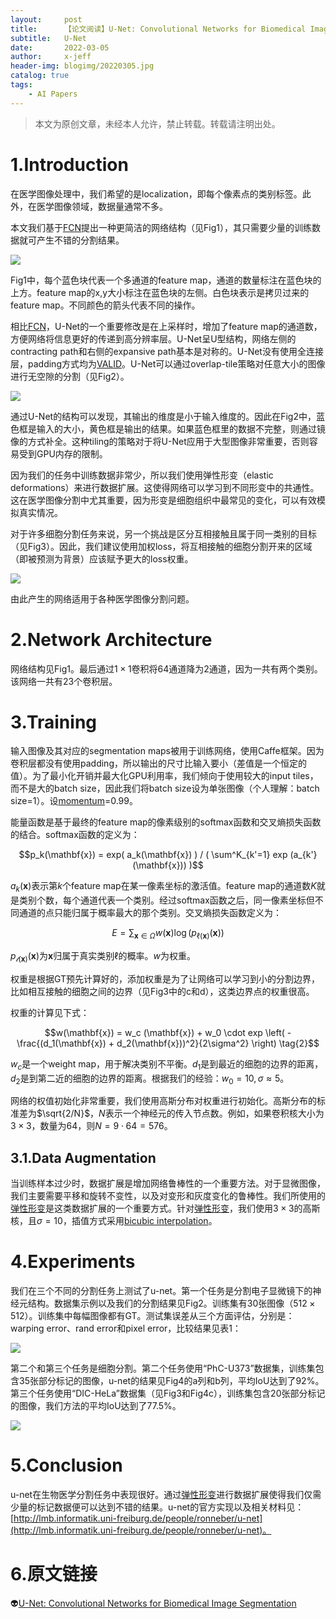 ```yaml
---
layout:     post
title:      【论文阅读】U-Net: Convolutional Networks for Biomedical Image Segmentation
subtitle:   U-Net
date:       2022-03-05
author:     x-jeff
header-img: blogimg/20220305.jpg
catalog: true
tags:
    - AI Papers
---  
```

>本文为原创文章，未经本人允许，禁止转载。转载请注明出处。

# 1.Introduction

在医学图像处理中，我们希望的是localization，即每个像素点的类别标签。此外，在医学图像领域，数据量通常不多。

本文我们基于[FCN](http://shichaoxin.com/2022/01/31/论文阅读-Fully-Convolutional-Networks-for-Semantic-Segmentation/)提出一种更简洁的网络结构（见Fig1），其只需要少量的训练数据就可产生不错的分割结果。

![](https://github.com/x-jeff/BlogImage/raw/master/AIPapers/UNet/1.png)

Fig1中，每个蓝色块代表一个多通道的feature map，通道的数量标注在蓝色块的上方。feature map的x,y大小标注在蓝色块的左侧。白色块表示是拷贝过来的feature map。不同颜色的箭头代表不同的操作。

相比[FCN](http://shichaoxin.com/2022/01/31/论文阅读-Fully-Convolutional-Networks-for-Semantic-Segmentation/)，U-Net的一个重要修改是在上采样时，增加了feature map的通道数，方便网络将信息更好的传递到高分辨率层。U-Net呈U型结构，网络左侧的contracting path和右侧的expansive path基本是对称的。U-Net没有使用全连接层，padding方式均为[VALID](http://shichaoxin.com/2020/07/04/深度学习基础-第二十八课-卷积神经网络基础/#22valid)。U-Net可以通过overlap-tile策略对任意大小的图像进行无空隙的分割（见Fig2）。

![](https://github.com/x-jeff/BlogImage/raw/master/AIPapers/UNet/2.png)

通过U-Net的结构可以发现，其输出的维度是小于输入维度的。因此在Fig2中，蓝色框是输入的大小，黄色框是输出的结果。如果蓝色框里的数据不完整，则通过镜像的方式补全。这种tiling的策略对于将U-Net应用于大型图像非常重要，否则容易受到GPU内存的限制。

因为我们的任务中训练数据非常少，所以我们使用弹性形变（elastic deformations）来进行数据扩展。这使得网络可以学习到不同形变中的共通性。这在医学图像分割中尤其重要，因为形变是细胞组织中最常见的变化，可以有效模拟真实情况。

对于许多细胞分割任务来说，另一个挑战是区分互相接触且属于同一类别的目标（见Fig3）。因此，我们建议使用加权loss，将互相接触的细胞分割开来的区域（即被预测为背景）应该赋予更大的loss权重。

![](https://github.com/x-jeff/BlogImage/raw/master/AIPapers/UNet/3.png)

由此产生的网络适用于各种医学图像分割问题。

# 2.Network Architecture

网络结构见Fig1。最后通过$1\times 1$卷积将64通道降为2通道，因为一共有两个类别。该网络一共有23个卷积层。

# 3.Training

输入图像及其对应的segmentation maps被用于训练网络，使用Caffe框架。因为卷积层都没有使用padding，所以输出的尺寸比输入要小（差值是一个恒定的值）。为了最小化开销并最大化GPU利用率，我们倾向于使用较大的input tiles，而不是大的batch size，因此我们将batch size设为单张图像（个人理解：batch size=1）。设[momentum](http://shichaoxin.com/2020/03/05/深度学习基础-第十七课-Momentum梯度下降法/)=0.99。

能量函数是基于最终的feature map的像素级别的softmax函数和交叉熵损失函数的结合。softmax函数的定义为：

$$p_k(\mathbf{x}) = exp( a_k(\mathbf{x}) ) / ( \sum^K_{k'=1} exp (a_{k'}(\mathbf{x})) )$$

$a_k(\mathbf{x})$表示第$k$个feature map在某一像素坐标的激活值。feature map的通道数$K$就是类别个数，每个通道代表一个类别。经过softmax函数之后，同一像素坐标但不同通道的点只能归属于概率最大的那个类别。交叉熵损失函数定义为：

$$E=\sum_{\mathbf{x} \in \Omega} w(\mathbf{x}) \log (p_{\ell (\mathbf{x})} (\mathbf{x})) \tag{1}$$

$p_{\mathcal{l}(\mathbf{x})} (\mathbf{x})$为$\mathbf{x}$归属于真实类别$\ell$的概率。$w$为权重。

权重是根据GT预先计算好的，添加权重是为了让网络可以学习到小的分割边界，比如相互接触的细胞之间的边界（见Fig3中的c和d），这类边界点的权重很高。

权重的计算见下式：

$$w(\mathbf{x}) = w_c (\mathbf{x}) + w_0 \cdot exp \left( -\frac{(d_1(\mathbf{x}) + d_2(\mathbf{x}))^2}{2\sigma^2} \right) \tag{2}$$

$w_c$是一个weight map，用于解决类别不平衡。$d_1$是到最近的细胞的边界的距离，$d_2$是到第二近的细胞的边界的距离。根据我们的经验：$w_0=10,\sigma \approx 5$。

网络的权值初始化非常重要，我们使用高斯分布对权重进行初始化。高斯分布的标准差为$\sqrt{2/N}$，$N$表示一个神经元的传入节点数。例如，如果卷积核大小为$3\times 3$，数量为64，则$N=9\cdot 64=576$。

## 3.1.Data Augmentation

当训练样本过少时，数据扩展是增加网络鲁棒性的一个重要方法。对于显微图像，我们主要需要平移和旋转不变性，以及对变形和灰度变化的鲁棒性。我们所使用的[弹性形变](http://shichaoxin.com/2022/03/01/论文阅读-Best-Practices-for-Convolutional-Neural-Networks-Applied-to-Visual-Document-Analysis/)是这类数据扩展的一个重要方式。针对[弹性形变](http://shichaoxin.com/2022/03/01/论文阅读-Best-Practices-for-Convolutional-Neural-Networks-Applied-to-Visual-Document-Analysis/)，我们使用$3\times 3$的高斯核，且$\sigma = 10$，插值方式采用[bicubic interpolation](http://shichaoxin.com/2021/06/29/OpenCV基础-第二十课-像素重映射/#33inter_cubic)。

# 4.Experiments

我们在三个不同的分割任务上测试了u-net。第一个任务是分割电子显微镜下的神经元结构。数据集示例以及我们的分割结果见Fig2。训练集有30张图像（$512\times 512$）。训练集中每幅图像都有GT。测试集误差从三个方面评估，分别是：warping error、rand error和pixel error，比较结果见表1：

![](https://github.com/x-jeff/BlogImage/raw/master/AIPapers/UNet/4.png)

第二个和第三个任务是细胞分割。第二个任务使用“PhC-U373”数据集，训练集包含35张部分标记的图像，u-net的结果见Fig4的a列和b列，平均IoU达到了92%。第三个任务使用“DIC-HeLa”数据集（见Fig3和Fig4c），训练集包含20张部分标记的图像，我们方法的平均IoU达到了77.5%。

![](https://github.com/x-jeff/BlogImage/raw/master/AIPapers/UNet/5.png)

# 5.Conclusion

u-net在生物医学分割任务中表现很好。通过[弹性形变](http://shichaoxin.com/2022/03/01/论文阅读-Best-Practices-for-Convolutional-Neural-Networks-Applied-to-Visual-Document-Analysis/)进行数据扩展使得我们仅需少量的标记数据便可以达到不错的结果。u-net的官方实现以及相关材料见：[http://lmb.informatik.uni-freiburg.de/people/ronneber/u-net](http://lmb.informatik.uni-freiburg.de/people/ronneber/u-net)。

# 6.原文链接

👽[U-Net: Convolutional Networks for Biomedical Image Segmentation](https://github.com/x-jeff/AI_Papers/blob/master/U-Net%20Convolutional%20Networks%20for%20Biomedical%20Image%20Segmentation.pdf)